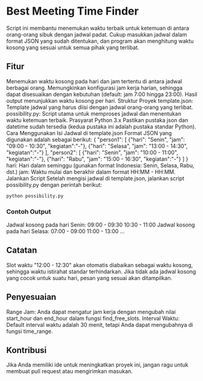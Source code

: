 # Best Meeting Time Finder
Script ini membantu menemukan waktu terbaik untuk ketemuan di antara orang-orang sibuk dengan jadwal padat. Cukup masukkan jadwal dalam format JSON yang sudah ditentukan, dan program akan menghitung waktu kosong yang sesuai untuk semua pihak yang terlibat.

## Fitur
Menemukan waktu kosong pada hari dan jam tertentu di antara jadwal berbagai orang.
Memungkinkan konfigurasi jam kerja harian, sehingga dapat disesuaikan dengan kebutuhan (default: jam 7:00 hingga 23:00).
Hasil output menunjukkan waktu kosong per hari.
Struktur Proyek
template.json: Template jadwal yang harus diisi dengan jadwal orang-orang yang terlibat.
possibility.py: Script utama untuk memproses jadwal dan menentukan waktu ketemuan terbaik.
Prasyarat
Python 3.x
Pastikan pustaka json dan datetime sudah tersedia (kedua pustaka ini adalah pustaka standar Python).
Cara Menggunakan
Isi Jadwal di template.json
Format JSON yang digunakan adalah sebagai berikut:
{
  "person1": [
    {"hari": "Senin", "jam": "09:00 - 10:30", "kegiatan":"-"},
    {"hari": "Selasa", "jam": "13:00 - 14:30", "kegiatan":"-"}
  ],
  "person2": [
    {"hari": "Senin", "jam": "10:00 - 11:00", "kegiatan":"-"},
    {"hari": "Rabu", "jam": "15:00 - 16:30", "kegiatan":"-"}
  ]
}
hari: Hari dalam seminggu (gunakan format Indonesia: Senin, Selasa, Rabu, dst.)
jam: Waktu mulai dan berakhir dalam format HH:MM - HH:MM.
Jalankan Script
Setelah mengisi jadwal di template.json, jalankan script possibility.py dengan perintah berikut:

```bash
python possibility.py
```

### Contoh Output
Jadwal kosong pada hari Senin:
09:00 - 09:30
10:30 - 11:00
Jadwal kosong pada hari Selasa:
07:00 - 09:00
11:00 - 13:00
...

## Catatan
Slot waktu "12:00 - 12:30" akan otomatis diabaikan sebagai waktu kosong, sehingga waktu istirahat standar terhindarkan.
Jika tidak ada jadwal kosong yang cocok untuk suatu hari, pesan yang sesuai akan ditampilkan.

## Penyesuaian
Range Jam: Anda dapat mengatur jam kerja dengan mengubah nilai start_hour dan end_hour dalam fungsi find_free_slots.
Interval Waktu: Default interval waktu adalah 30 menit, tetapi Anda dapat mengubahnya di fungsi time_range.

## Kontribusi
Jika Anda memiliki ide untuk meningkatkan proyek ini, jangan ragu untuk membuat pull request atau mengirimkan masukan.
